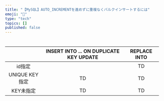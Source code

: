 ```yaml
---
title: "【MySQL】AUTO_INCREMENTを進めずに重複なくバルクインサートするには"
emoji: "🌟"
type: "tech"
topics: []
published: false
---
```


# 

| |  INSERT INTO ... ON DUPLICATE KEY UPDATE  |  REPLACE INTO  |
| :--: | :----: | :----: |
| id指定 |    |  TD  |
| UNIQUE KEY指定 | TD  |  TD  |
| KEY未指定 | TD  |  TD  |